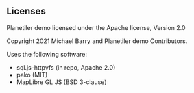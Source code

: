 ## Licenses

Planetiler demo licensed under the Apache license, Version 2.0

Copyright 2021 Michael Barry and Planetiler demo Contributors.

Uses the following software:

- sql.js-httpvfs (in repo, Apache 2.0)
- pako (MIT)
- MapLibre GL JS (BSD 3-clause)
